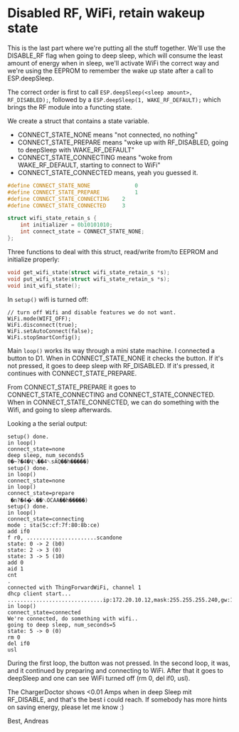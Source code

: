 # Disabled RF, WiFi, retain wakeup state

This is the last part where we're putting all the stuff together. We'll use
the DISABLE_RF flag when going to deep sleep, which will consume the least amount
of energy when in sleep, we'll activate WiFi the correct way and we're using
the EEPROM to remember the wake up state after a call to ESP.deepSleep.

The correct order is first to call `ESP.deepSleep(<sleep amount>, RF_DISABLED);`, followed by a
`ESP.deepSleep(1, WAKE_RF_DEFAULT);` which brings the RF module into a functing state.

We create a struct that contains a state variable.
* CONNECT_STATE_NONE means "not connected, no nothing"
* CONNECT_STATE_PREPARE means "woke up with RF_DISABLED, going to deepSleep with WAKE_RF_DEFAULT"
* CONNECT_STATE_CONNECTING means "woke from WAKE_RF_DEFAULT, starting to connect to WiFi"
* CONNECT_STATE_CONNECTED means, yeah you guessed it.

```c
#define CONNECT_STATE_NONE				0
#define CONNECT_STATE_PREPARE			1
#define CONNECT_STATE_CONNECTING	2
#define CONNECT_STATE_CONNECTED		3

struct wifi_state_retain_s {
	int initializer = 0b10101010;
	int connect_state = CONNECT_STATE_NONE;
};
```

Three functions to deal with this struct, read/write from/to EEPROM and initialize properly:

```c
void get_wifi_state(struct wifi_state_retain_s *s);
void put_wifi_state(struct wifi_state_retain_s *s);
void init_wifi_state();
```

In `setup()` wifi is turned off:

```
// turn off Wifi and disable features we do not want.
WiFi.mode(WIFI_OFF);
WiFi.disconnect(true);
WiFi.setAutoConnect(false);
WiFi.stopSmartConfig();
```

Main `loop()` works its way through a mini state machine. I connected a button
to D1. When in CONNECT_STATE_NONE it checks the button. If it's not pressed, it
goes to deep sleep with RF_DISABLED. If it's pressed, it continues with CONNECT_STATE_PREPARE.

From CONNECT_STATE_PREPARE it goes to CONNECT_STATE_CONNECTING and CONNECT_STATE_CONNECTED.
When in CONNECT_STATE_CONNECTED, we can do something with the Wifi, and going to sleep afterwards.

Looking a the serial output:

```
setup() done.
in loop()
connect_state=none
deep sleep, num_seconds5
0�~?�4�Ҷ␖��4␡sAQ��h�����)
setup() done.
in loop()
connect_state=none
in loop()
connect_state=prepare
 �n?�4�҆␆��␔OCAA��h�����)
setup() done.
in loop()
connect_state=connecting
mode : sta(5c:cf:7f:80:8b:ce)
add if0
f r0, ......................scandone
state: 0 -> 2 (b0)
state: 2 -> 3 (0)
state: 3 -> 5 (10)
add 0
aid 1
cnt
.
connected with ThingForwardWiFi, channel 1
dhcp client start...
..............................ip:172.20.10.12,mask:255.255.255.240,gw:172.20.10.1
in loop()
connect_state=connected
We're connected, do something with wifi..
going to deep sleep, num_seconds=5
state: 5 -> 0 (0)
rm 0
del if0
usl

```

During the first loop, the button was not pressed. In the second loop, it was,
and it continued by preparing and connecting to WiFi. After that it goes to deepSleep
and one can see WiFi turned off (rm 0, del if0, usl).

The ChargerDoctor shows <0.01 Amps when in deep Sleep mit RF_DISABLE, and that's
the best i could reach. If somebody has more hints on saving energy, please let me know :)

Best,
Andreas
